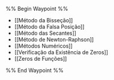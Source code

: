 %% Begin Waypoint %%
- [[Método da Bisseção]]
- [[Método da Falsa Posição]]
- [[Método das Secantes]]
- [[Método de Newton-Raphson]]
- [[Métodos Numéricos]]
- [[Verificação da Existência de Zeros]]
- [[Zeros de Funções]]

%% End Waypoint %%